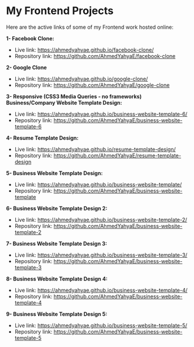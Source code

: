# My Frontend Projects
Here are the active links of some of my Frontend work hosted online:

**1- Facebook Clone:**
 - Live link: https://ahmedyahyae.github.io/facebook-clone/
 - Repository link: https://github.com/AhmedYahyaE/facebook-clone

**2- Google Clone**
 - Live link: https://ahmedyahyae.github.io/google-clone/
 - Repository link: https://github.com/AhmedYahyaE/google-clone

**3- Responsive (CSS3 Media Queries - no frameworks) Business/Company Website Template Design:**
 - Live link: https://ahmedyahyae.github.io/business-website-template-6/
 - Repository link: https://github.com/AhmedYahyaE/business-website-template-6

**4- Resume Template Design:**
 - Live link: https://ahmedyahyae.github.io/resume-template-design/
 - Repository link: https://github.com/AhmedYahyaE/resume-template-design

**5- Business Website Template Design:**
 - Live link: https://ahmedyahyae.github.io/business-website-template/
 - Repository link: https://github.com/AhmedYahyaE/business-website-template

**6- Business Website Template Design 2:**
 - Live link: https://ahmedyahyae.github.io/business-website-template-2/
 - Repository link: https://github.com/AhmedYahyaE/business-website-template-2
   
**7- Business Website Template Design 3:**
 - Live link: https://ahmedyahyae.github.io/business-website-template-3/
 - Repository link: https://github.com/AhmedYahyaE/business-website-template-3

**8- Business Website Template Design 4:**
 - Live link: https://ahmedyahyae.github.io/business-website-template-4/
 - Repository link: https://github.com/AhmedYahyaE/business-website-template-4

**9- Business Website Template Design 5:**
 - Live link: https://ahmedyahyae.github.io/business-website-template-5/
 - Repository link: https://github.com/AhmedYahyaE/business-website-template-5
